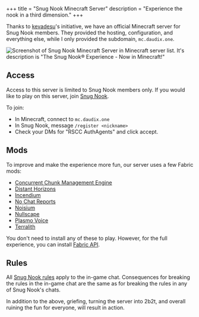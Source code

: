 +++
title = "Snug Nook Minecraft Server"
description = "Experience the nook in a third dimension."
+++

Thanks to [kevadesu](https://kevadesu.github.io/)'s initiative, we have an official Minecraft server for Snug Nook members. They provided the hosting, configuration, and everything else, while I only provided the subdomain, `mc.daudix.one`.

![Screenshot of Snug Nook Minecraft Server in Minecraft server list. It's description is "The Snug Nook® Experience - Now in Minecraft!"](../snmc.png#no-hover#pixels)

<style>
    img {
        border-radius: 0;
    }
</style>

## Access

Access to this server is limited to Snug Nook members only. If you would like to play on this server, join [Snug Nook](@/snug-nook/_index.md).

To join:

- In Minecraft, connect to `mc.daudix.one`
- In Snug Nook, message `/register <nickname>`
- Check your DMs for "RSCC AuthAgents" and click accept.

## Mods

To improve and make the experience more fun, our server uses a few Fabric mods:

- [Concurrent Chunk Management Engine](https://modrinth.com/mod/c2me-fabric)
- [Distant Horizons](https://modrinth.com/mod/distanthorizons)
- [Incendium](https://modrinth.com/datapack/incendium)
- [No Chat Reports](https://modrinth.com/mod/no-chat-reports)
- [Noisium](https://modrinth.com/mod/noisium)
- [Nullscape](https://modrinth.com/datapack/nullscape)
- [Plasmo Voice](https://modrinth.com/plugin/plasmo-voice)
- [Terralith](https://modrinth.com/datapack/terralith)

You don't need to install any of these to play. However, for the full experience, you can install [Fabric API](https://modrinth.com/mod/fabric-api/).

## Rules

All [Snug Nook rules](@/snug-nook/rules.md) apply to the in-game chat. Consequences for breaking the rules in the in-game chat are the same as for breaking the rules in any of Snug Nook's chats.

In addition to the above, griefing, turning the server into 2b2t, and overall ruining the fun for everyone, will result in action.
